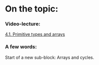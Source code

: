 # On the topic:

### Video-lecture:

[4.1. Primitive types and arrays](https://go.skillbox.ru/profession/profession-fullstack-js/js/2765c26a-e31c-4860-85ea-b22fa9466d6e/videolesson)

### A few words:

Start of a new sub-block: Arrays and cycles.
